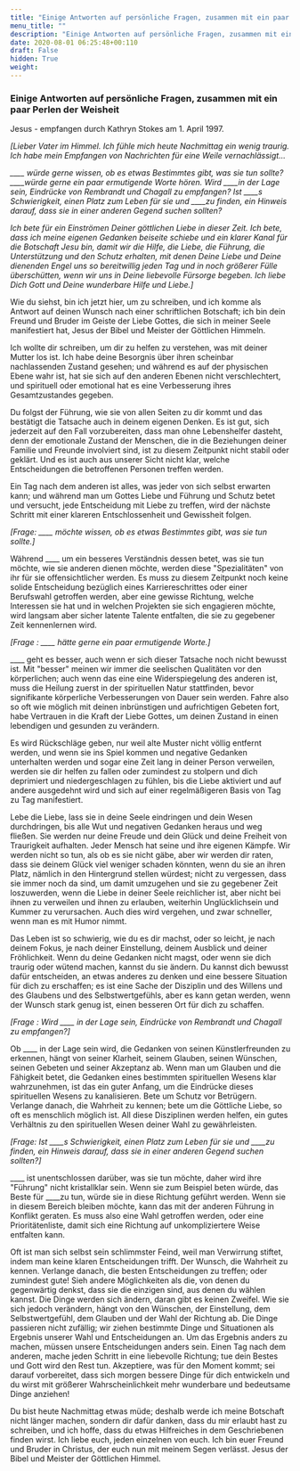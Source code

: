 ```yaml
---
title: "Einige Antworten auf persönliche Fragen, zusammen mit ein paar Perlen der Weisheit"
menu_title: ""
description: "Einige Antworten auf persönliche Fragen, zusammen mit ein paar Perlen der Weisheit"
date: 2020-08-01 06:25:48+00:110
draft: False
hidden: True
weight:
---
```

### Einige Antworten auf persönliche Fragen, zusammen mit ein paar Perlen der Weisheit

Jesus - empfangen durch Kathryn Stokes am 1. April 1997.

*[Lieber Vater im Himmel. Ich fühle mich heute Nachmittag ein wenig traurig. Ich habe mein Empfangen von Nachrichten  für eine Weile vernachlässigt...*

*____ würde gerne wissen, ob es etwas Bestimmtes gibt, was sie tun sollte? ____würde gerne ein paar ermutigende Worte hören. Wird ____in der Lage sein, Eindrücke von Rembrandt und Chagall zu empfangen? Ist ____s Schwierigkeit, einen Platz zum Leben für sie und ____zu finden, ein Hinweis darauf, dass sie in einer anderen Gegend suchen sollten?*

*Ich bete für ein Einströmen Deiner göttlichen Liebe in dieser Zeit. Ich bete, dass ich meine eigenen Gedanken beiseite schiebe und ein klarer Kanal für die Botschaft Jesu bin, damit wir die Hilfe, die Liebe, die Führung, die Unterstützung und den Schutz erhalten, mit denen Deine Liebe und Deine dienenden Engel uns so bereitwillig jeden Tag und in noch größerer Fülle überschütten, wenn wir uns in Deine liebevolle Fürsorge begeben. Ich liebe Dich Gott und Deine wunderbare Hilfe und Liebe.]*

 Wie du siehst, bin ich jetzt hier, um zu schreiben, und ich komme als Antwort auf deinen Wunsch nach einer schriftlichen Botschaft; ich bin dein Freund und Bruder im Geiste der Liebe Gottes, die sich in meiner Seele manifestiert hat, Jesus der Bibel und Meister der Göttlichen Himmeln.

Ich wollte dir schreiben, um dir zu helfen zu verstehen, was mit deiner Mutter los ist. Ich habe deine Besorgnis über ihren scheinbar nachlassenden Zustand gesehen; und während es auf der physischen Ebene wahr ist, hat sie sich auf den anderen Ebenen nicht verschlechtert, und spirituell oder emotional hat es eine Verbesserung ihres Gesamtzustandes gegeben.

Du folgst der Führung, wie sie von allen Seiten zu dir kommt und das bestätigt die Tatsache auch in deinem eigenen Denken. Es ist gut, sich jederzeit auf den Fall vorzubereiten, dass man ohne Lebenshelfer dasteht, denn der emotionale Zustand der Menschen, die in die Beziehungen deiner Familie und Freunde involviert sind, ist zu diesem Zeitpunkt nicht stabil oder geklärt. Und es ist auch aus unserer Sicht nicht klar, welche Entscheidungen die betroffenen Personen treffen werden.

Ein Tag nach dem anderen ist alles, was jeder von sich selbst erwarten kann; und während man um Gottes Liebe und Führung und Schutz betet und versucht, jede Entscheidung mit Liebe zu treffen, wird der nächste Schritt mit einer klareren Entschlossenheit und Gewissheit folgen.


*[Frage: ____ möchte wissen, ob es etwas Bestimmtes gibt, was sie tun sollte.]*

Während ____ um ein besseres Verständnis dessen betet, was sie tun möchte, wie sie anderen dienen möchte, werden diese "Spezialitäten" von ihr für sie offensichtlicher werden. Es muss zu diesem Zeitpunkt noch keine solide Entscheidung bezüglich eines Karriereschrittes oder einer Berufswahl getroffen werden, aber eine gewisse Richtung, welche Interessen sie hat und in welchen Projekten sie sich engagieren möchte, wird langsam aber sicher latente Talente entfalten, die sie zu gegebener Zeit kennenlernen wird.

*[Frage : ____ hätte gerne ein paar ermutigende Worte.]*

____ geht es besser, auch wenn er sich dieser Tatsache noch nicht bewusst ist. Mit "besser" meinen wir immer die seelischen Qualitäten vor den körperlichen; auch wenn das eine eine Widerspiegelung des anderen ist, muss die Heilung zuerst in der spirituellen Natur stattfinden, bevor signifikante körperliche Verbesserungen von Dauer sein werden. Fahre also so oft wie möglich mit deinen inbrünstigen und aufrichtigen Gebeten fort, habe Vertrauen in die Kraft der Liebe Gottes, um deinen Zustand in einen lebendigen und gesunden zu verändern.

Es wird Rückschläge geben, nur weil alte Muster nicht völlig entfernt werden, und wenn sie ins Spiel kommen und negative Gedanken unterhalten werden und sogar eine Zeit lang in deiner Person verweilen, werden sie dir helfen zu fallen oder zumindest zu stolpern und dich deprimiert und niedergeschlagen zu fühlen, bis die Liebe aktiviert und auf andere ausgedehnt wird und sich auf einer regelmäßigeren Basis von Tag zu Tag manifestiert.

Lebe die Liebe, lass sie in deine Seele eindringen und dein Wesen durchdringen, bis alle Wut und negativen Gedanken heraus und weg fließen. Sie werden nur deine Freude und dein Glück und deine Freiheit von Traurigkeit aufhalten. Jeder Mensch hat seine und ihre eigenen Kämpfe. Wir werden nicht so tun, als ob es sie nicht gäbe, aber wir werden dir raten, dass sie deinem Glück viel weniger schaden könnten, wenn du sie an ihren Platz, nämlich in den Hintergrund stellen würdest; nicht zu vergessen, dass sie immer noch da sind, um damit umzugehen und sie zu gegebener Zeit loszuwerden, wenn die Liebe in deiner Seele reichlicher ist, aber nicht bei ihnen zu verweilen und ihnen zu erlauben, weiterhin Unglücklichsein und Kummer zu verursachen. Auch dies wird vergehen, und zwar schneller, wenn man es mit Humor nimmt.

Das Leben ist so schwierig, wie du es dir machst, oder so leicht, je nach deinem Fokus, je nach deiner Einstellung, deinem Ausblick und deiner Fröhlichkeit. Wenn du deine Gedanken nicht magst, oder wenn sie dich traurig oder wütend machen, kannst du sie ändern. Du kannst dich bewusst dafür entscheiden, an etwas anderes zu denken und eine bessere Situation für dich zu erschaffen; es ist eine Sache der Disziplin und des Willens und des Glaubens und des Selbstwertgefühls, aber es kann getan werden, wenn der Wunsch stark genug ist, einen besseren Ort für dich zu schaffen.

*[Frage : Wird ____ in der Lage sein, Eindrücke von Rembrandt und Chagall zu empfangen?]*

Ob ____ in der Lage sein wird, die Gedanken von seinen Künstlerfreunden zu erkennen, hängt von seiner Klarheit, seinem Glauben, seinen Wünschen, seinen Gebeten und seiner Akzeptanz ab. Wenn man um Glauben und die Fähigkeit betet, die Gedanken eines bestimmten spirituellen Wesens klar wahrzunehmen, ist das ein guter Anfang, um die Eindrücke dieses spirituellen Wesens zu kanalisieren. Bete um Schutz vor Betrügern. Verlange danach, die Wahrheit zu kennen; bete um die Göttliche Liebe, so oft es menschlich möglich ist. All diese Disziplinen werden helfen, ein gutes Verhältnis zu den spirituellen Wesen deiner Wahl zu gewährleisten.

*[Frage: Ist ____s Schwierigkeit, einen Platz zum Leben für sie und ____zu finden, ein Hinweis darauf, dass sie in einer anderen Gegend suchen sollten?]*

____ ist unentschlossen darüber, was sie tun möchte, daher wird ihre "Führung" nicht kristallklar sein. Wenn sie zum Beispiel beten würde, das Beste für ____zu tun, würde sie in diese Richtung geführt werden. Wenn sie in diesem Bereich bleiben möchte, kann das mit der anderen Führung in Konflikt geraten. Es muss also eine Wahl getroffen werden, oder eine Prioritätenliste, damit sich eine Richtung auf unkompliziertere Weise entfalten kann.

Oft ist man sich selbst sein schlimmster Feind, weil man Verwirrung stiftet, indem man keine klaren Entscheidungen trifft. Der Wunsch, die Wahrheit zu kennen. Verlange danach, die besten Entscheidungen zu treffen; oder zumindest gute! Sieh andere Möglichkeiten als die, von denen du gegenwärtig denkst, dass sie die einzigen sind, aus denen du wählen kannst. Die Dinge werden sich ändern, daran gibt es keinen Zweifel. Wie sie sich jedoch verändern, hängt von den Wünschen, der Einstellung, dem Selbstwertgefühl, dem Glauben und der Wahl der Richtung ab. Die Dinge passieren nicht zufällig; wir ziehen bestimmte Dinge und Situationen als Ergebnis unserer Wahl und Entscheidungen an. Um das Ergebnis anders zu machen, müssen unsere Entscheidungen anders sein. Einen Tag nach dem anderen, mache jeden Schritt in eine liebevolle Richtung; tue dein Bestes und Gott wird den Rest tun. Akzeptiere, was für den Moment kommt; sei darauf vorbereitet, dass sich morgen bessere Dinge für dich entwickeln und du wirst mit größerer Wahrscheinlichkeit mehr wunderbare und bedeutsame Dinge anziehen!

Du bist heute Nachmittag etwas müde; deshalb werde ich meine Botschaft nicht länger machen, sondern dir dafür danken, dass du mir erlaubt hast zu schreiben, und ich hoffe, dass du etwas Hilfreiches in dem Geschriebenen finden wirst. Ich liebe euch, jeden einzelnen von euch. Ich bin euer Freund und Bruder in Christus, der euch nun mit meinem Segen verlässt. Jesus der Bibel und Meister der Göttlichen Himmel.
